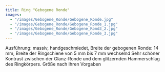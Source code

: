 ```yaml
---
title: Ring "Gebogene Ronde"
images:
  - "/images/Gebogene_Ronde/Gebogene_Ronde.jpg"
  - "/images/Gebogene_Ronde/Gebogene_Ronde_1.jpg"
  - "/images/Gebogene_Ronde/Gebogene_Rond3_2.jpg"
  - "/images/Gebogene_Ronde/Gebogene_Ronde_3.jpg"
---
```

Ausführung: massiv, handgeschmiedet, Breite der gebogenen Ronde: 14 mm, Breite der Ringschiene von 5 mm bis 7 mm wechselnd
Sehr schöner Kontrast zwischen der Glanz-Ronde und dem glitzernden Hammerschlag des Ringkörpers. Größe nach Ihren Vorgaben